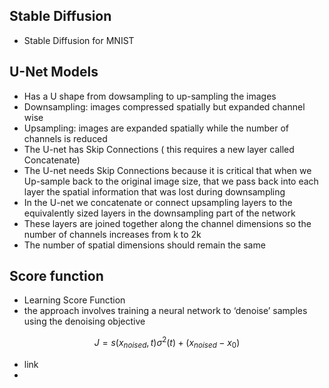 ## Stable Diffusion

* Stable Diffusion for MNIST

## U-Net Models

* Has a U shape from dowsampling to up-sampling the images
* Downsampling: images compressed spatially but expanded channel wise
* Upsampling: images are expanded spatially while the number of channels is reduced
* The U-net has Skip Connections ( this requires a new layer called Concatenate)
* The U-net needs Skip Connections because it is critical that when we Up-sample back to the original image size, that we pass back into each layer the spatial information that was lost during downsampling
* In the U-net we concatenate or connect upsampling layers to the equivalently sized layers in the downsampling part of the network
* These layers are joined together along the channel dimensions so the number of channels increases from k to 2k
* The number of spatial dimensions should remain the same

## Score function

* Learning Score Function
* the approach involves training a neural network to ‘denoise’ samples using the denoising objective

$$
    J = s( x_{ noised }, t  )  \sigma^2(t) + ( x_{noised} - x_{0})
$$

* link
* 
